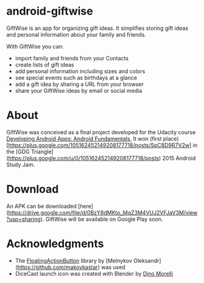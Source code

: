 # android-giftwise
GiftWise is an app for organizing gift ideas. It simplifies storing gift ideas and personal information about your family and friends.

With GiftWise you can:

- import family and friends from your Contacts
- create lists of gift ideas
- add personal information including sizes and colors
- see special events such as birthdays at a glance
- add a gift idea by sharing a URL from your browser
- share your GiftWise ideas by email or social media

# About
GiftWise was conceived as a final project developed for the Udacity course [Developing Android Apps: Android Fundamentals](https://www.udacity.com/course/ud853), 
It won (first place) [https://plus.google.com/105162452149208177718/posts/SpC8D9R7V2w] in the [GDG Triangle] (https://plus.google.com/u/0/105162452149208177718/posts) 2015 Android Study Jam.

# Download
An APK can be downloaded [here] (https://drive.google.com/file/d/0BzY8dMKto_MqZ3M4VUJ2VFJaV3M/view?usp=sharing). GiftWise will be available on Google Play soon.

# Acknowledgments
* The [FloatingActionButton](https://github.com/makovkastar/FloatingActionButton) library by [Melnykov Oleksandr] (https://github.com/makovkastar) was used
* DiceCast launch icon was created with Blender by [Dino Morelli](https://github.com/dino-)
